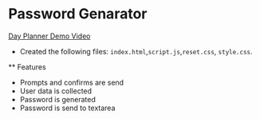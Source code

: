 # Password Genarator

[Day Planner Demo Video](https://drive.google.com/file/d/11CZ9infMqpM97DwG66dvbOJZkGOzeTkJ/view)
* Created the following files: `index.html`,`script.js`,`reset.css`, `style.css`.

** Features

* Prompts and confirms are send
* User data is collected 
* Password is generated
* Password is send to textarea
